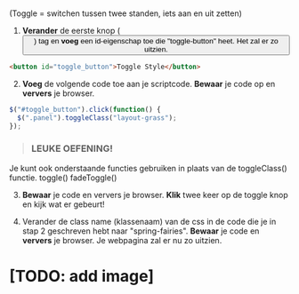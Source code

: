 > ###
(Toggle = switchen tussen twee standen, iets aan en uit zetten)

1. **Verander** de eerste knop (*<button>*) tag en **voeg** een id-eigenschap toe die "toggle-button" heet. Het zal er zo uitzien.

```html
<button id="toggle_button">Toggle Style</button>
```

2. **Voeg** de volgende code toe aan je scriptcode. **Bewaar** je code op en **ververs** je browser.

```javascript
$("#toggle_button").click(function() {
  $(".panel").toggleClass("layout-grass");
});
```

> ### LEUKE OEFENING!
Je kunt ook onderstaande functies gebruiken in plaats van de toggleClass() functie.
toggle() fadeToggle()

3. **Bewaar** je code en ververs je browser. **Klik** twee keer op de toggle knop en kijk wat er gebeurt!

4. Verander de class name (klassenaam) van de css in de code die je in stap 2 geschreven hebt naar "spring-fairies". **Bewaar** je code en **ververs** je browser. Je webpagina zal er nu zo uitzien.

# [TODO: add image]

